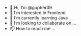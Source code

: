 - 👋 Hi, I’m @gopher39
- 👀 I’m interested in Frontend
- 🌱 I’m currently learning Java
- 💞️ I’m looking to collaborate on ...
- 📫 How to reach me ...

<!---
gopher39/gopher39 is a ✨ special ✨ repository because its `README.md` (this file) appears on your GitHub profile.
You can click the Preview link to take a look at your changes.
--->
